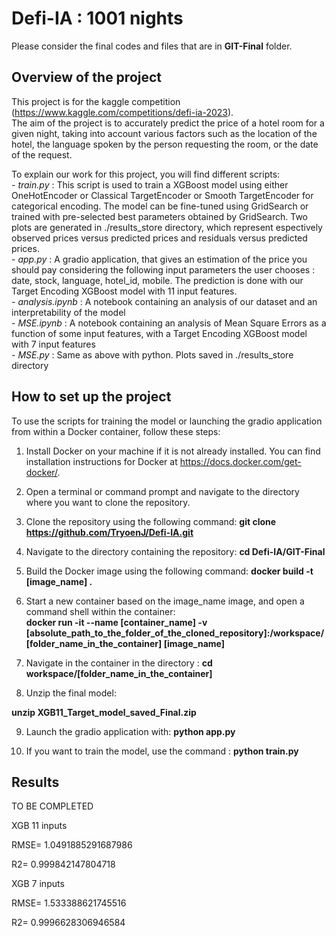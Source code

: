 # Defi-IA : 1001 nights
Please consider the final codes and files that are in **GIT-Final** folder.
## Overview of the project 
This project is for the kaggle competition (https://www.kaggle.com/competitions/defi-ia-2023).  <br /> 
The aim of the project is to accurately predict the price of a hotel room for a given night, taking into account various factors such as the location of the hotel, the language spoken by the person requesting the room, or the date of the request.


To explain our work for this project, you will find different scripts: <br /> 
      - *train.py* : This script is used to train a XGBoost model using either OneHotEncoder or Classical TargetEncoder or Smooth TargetEncoder for categorical encoding. The model can be fine-tuned using GridSearch or trained with pre-selected best parameters obtained by GridSearch. Two plots are generated in ./results_store directory, which represent espectively observed prices versus predicted prices and residuals versus predicted prices. <br /> 
      - *app.py* : A gradio application, that gives an estimation of the price you should pay considering the following input parameters the user chooses : date, stock, language, hotel_id, mobile. The prediction is done with our Target Encoding XGBoost model with 11 input features. <br />
      - *analysis.ipynb* :  A notebook containing an analysis of our dataset and an interpretability of the model <br /> 
      - *MSE.ipynb* : A notebook containing an analysis of Mean Square Errors as a function of some input features, with a Target Encoding XGBoost model with 7 input features <br /> 
      - *MSE.py* : Same as above with python. Plots saved in ./results_store directory <br /> 
      
## How to set up the project
To use the scripts for training the model or launching the gradio application from within a Docker container, follow these steps:

1. Install Docker on your machine if it is not already installed. You can find installation instructions for Docker at https://docs.docker.com/get-docker/.

2. Open a terminal or command prompt and navigate to the directory where you want to clone the repository.

3. Clone the repository using the following command: **git clone https://github.com/TryoenJ/Defi-IA.git**

4. Navigate to the directory containing the repository: **cd Defi-IA/GIT-Final**

5. Build the Docker image using the following command: **docker build -t [image_name] .**

6. Start a new container based on the image_name image, and open a command shell within the container: <br /> 
**docker run -it --name [container_name] -v [absolute_path_to_the_folder_of_the_cloned_repository]:/workspace/[folder_name_in_the_container] [image_name]** <br />

7. Navigate in the container in the directory :
**cd workspace/[folder_name_in_the_container]** <br />

8. Unzip the final model: <br />

**unzip XGB11_Target_model_saved_Final.zip**

9. Launch the gradio application with: **python app.py**

10. If you want to train the model, use the command : **python train.py** <br /> 

   
## Results
TO BE COMPLETED

XGB 11 inputs

RMSE= 1.0491885291687986

R2= 0.999842147804718

XGB 7 inputs

RMSE= 1.533388621745516

R2= 0.9996628306946584
